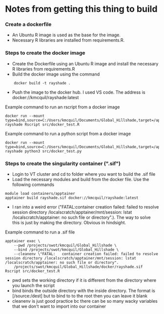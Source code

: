 # Notes from getting this thing to build

### Create a dockerfile 
- An Ubuntu R image is used as the base for the image. 
- Necessary R libraries are installed from requirements.R.

### Steps to create the docker image
- Create the Dockerfile using an Ubuntu R image and install the necessary R libraries from requirements.R
- Build the docker image using the command
```
    docker build -t rayshade .
```
- Push the image to the docker hub. I used VS code. The address is docker://kmcquil/rayshade:latest

Example command to run an rscript from a docker image
```
docker run --mount type=bind,source=C:/Users/kmcquil/Documents/Global_Hillshade,target=/app rayshade Rscript src/docker_test.R
```
Example command to run a python script from a docker image
```
docker run --mount type=bind,source=C:/Users/kmcquil/Documents/Global_Hillshade,target=/app rayshade python3 src/docker_test.py
```

### Steps to create the singularity container (".sif")
- Login to VT cluster and cd to folder where you want to build the .sif file
- Load the necessary modules and build from the docker file. Use the following commands
```
module load containers/apptainer
apptainer build rayshade.sif docker://kmcquil/rayshade:latest
```
- I ran into a weird error ("FATAL:container creation failed: failed to resolve session directory /localscratch/apptainer/mnt/session: lstat /localscratch/apptainer: no such file or directory".). The way to solve this is just by making the directory. Obvious in hindsight. 

Example command to run a .sif file 
```
apptainer exec \
    --pwd /projects/swot/kmcquil/Global_Hillshade \
    --bind /projects/swot/kmcquil/Global_Hillshade \
    --cleanenv \"FATAL:   container creation failed: failed to resolve session directory /localscratch/apptainer/mnt/session: lstat /localscratch/apptainer: no such file or directory".
    /projects/swot/kmcquil/Global_Hillshade/docker/rayshade.sif Rscript src/docker_test.R
```
- pwd sets the working directory if it is different from the directory where you launch the script 
- bind binds the outside directory with the inside directory. The format is [/source:/dest] but to bind to to the root then you can leave it blank 
- cleanenv is just good practice bc there can be so many wacky variables that we don't want to import into our container